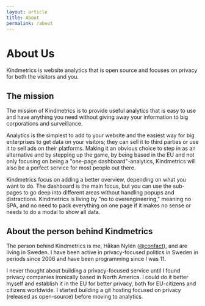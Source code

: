 ```yaml
---
layout: article
title: About
permalink: /about
---
```


# About Us

Kindmetrics is website analytics that is open source and focuses on privacy for both the visitors and you.

## The mission
The mission of Kindmetrics is to provide useful analytics that is easy to use and have anything you need without giving away your information to big corporations and surveillance.

Analytics is the simplest to add to your website and the easiest way for big enterprises to get data on your visitors; they can sell it to third parties or use it to sell ads on their platforms. Making it an obvious choice to step in as an alternative and by stepping up the game, by being based in the EU and not only focusing on being a "one-page dashboard"-analytics, Kindmetrics will also be a perfect service for most people out there.

Kindmetrics focus on adding a better overview, depending on what you want to do. The dashboard is the main focus, but you can use the sub-pages to go deep into different areas without handling popups and distractions. Kindmetrics is living by "no to overengineering," meaning no SPA, and no need to pack everything on one page if it makes no sense or needs to do a modal to show all data.

## About the person behind Kindmetrics
The person behind Kindmetrics is me, Håkan Nylén ([@confact](https://twitter.com/confact)), and are living in Sweden. I have been active in privacy-focused politics in Sweden in periods since 2006 and have been programming since I was 11.

I never thought about building a privacy-focused service until I found privacy companies ironically based in North America. I could do it better myself and establish it in the EU for better privacy, both for EU-citizens and citizens worldwide. I started building a git hosting focused on privacy (released as open-source) before moving to analytics.
